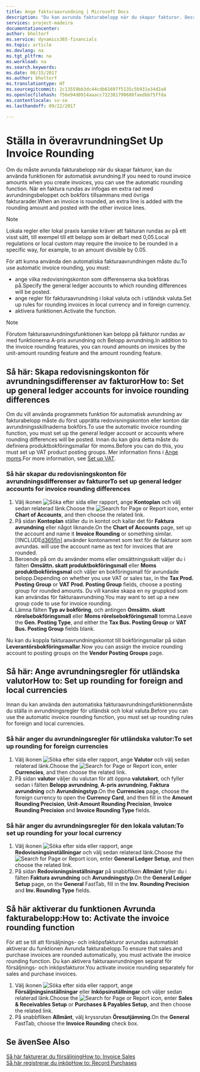 ```yaml
---
title: Ange fakturaavrundning | Microsoft Docs
description: "Du kan avrunda fakturabelopp när du skapar fakturor. Dessutom kan lokala regler eller lokal praxis kräva att fakturan rundas av på ett visst sätt, till exempel till ett belopp som är delbart med 0,05."
services: project-madeira
documentationcenter: 
author: bholtorf
ms.service: dynamics365-financials
ms.topic: article
ms.devlang: na
ms.tgt_pltfrm: na
ms.workload: na
ms.search.keywords: 
ms.date: 08/15/2017
ms.author: bholtorf
ms.translationtype: HT
ms.sourcegitcommit: 2c13559bb3dc44cdb61697f5135c5b931e34d2a8
ms.openlocfilehash: f56e94d0914aaacc722381790688faedbb75ffda
ms.contentlocale: sv-se
ms.lasthandoff: 09/22/2017

---
```

# <a name="set-up-invoice-rounding"></a><span data-ttu-id="76ac9-104">Ställa in överavrundning</span><span class="sxs-lookup"><span data-stu-id="76ac9-104">Set Up Invoice Rounding</span></span>
<span data-ttu-id="76ac9-105">Om du måste avrunda fakturabelopp när du skapar fakturor, kan du använda funktionen för automatisk avrundning.</span><span class="sxs-lookup"><span data-stu-id="76ac9-105">If you need to round invoice amounts when you create invoices, you can use the automatic rounding function.</span></span> <span data-ttu-id="76ac9-106">När en faktura rundas av infogas en extra rad med avrundningsbeloppet och bokförs tillsammans med övriga fakturarader.</span><span class="sxs-lookup"><span data-stu-id="76ac9-106">When an invoice is rounded, an extra line is added with the rounding amount and posted with the other invoice lines.</span></span>

> [!NOTE]  
>  <span data-ttu-id="76ac9-107">Lokala regler eller lokal praxis kanske kräver att fakturan rundas av på ett visst sätt, till exempel till ett belopp som är delbart med 0,05.</span><span class="sxs-lookup"><span data-stu-id="76ac9-107">Local regulations or local custom may require the invoice to be rounded in a specific way, for example, to an amount divisible by 0.05.</span></span>  
  
<span data-ttu-id="76ac9-108">För att kunna använda den automatiska fakturaavrundningen måste du:</span><span class="sxs-lookup"><span data-stu-id="76ac9-108">To use automatic invoice rounding, you must:</span></span>  
  
* <span data-ttu-id="76ac9-109">ange vilka redovisningskonton som differenserna ska bokföras på.</span><span class="sxs-lookup"><span data-stu-id="76ac9-109">Specify the general ledger accounts to which rounding differences will be posted.</span></span>  
* <span data-ttu-id="76ac9-110">ange regler för fakturaavrundning i lokal valuta och i utländsk valuta.</span><span class="sxs-lookup"><span data-stu-id="76ac9-110">Set up rules for rounding invoices in local currency and in foreign currency.</span></span>  
* <span data-ttu-id="76ac9-111">aktivera funktionen.</span><span class="sxs-lookup"><span data-stu-id="76ac9-111">Activate the function.</span></span>  
  
> [!NOTE]  
>  <span data-ttu-id="76ac9-112">Förutom fakturaavrundningsfunktionen kan belopp på fakturor rundas av med funktionerna A-pris avrundning och Belopp avrundning.</span><span class="sxs-lookup"><span data-stu-id="76ac9-112">In addition to the invoice rounding features, you can round amounts on invoices by the unit-amount rounding feature and the amount rounding feature.</span></span>  
 
## <a name="how-to-set-up-general-ledger-accounts-for-invoice-rounding-differences"></a><span data-ttu-id="76ac9-113">Så här: Skapa redovisningskonton för avrundningsdifferenser av fakturor</span><span class="sxs-lookup"><span data-stu-id="76ac9-113">How to: Set up general ledger accounts for invoice rounding differences</span></span>
<span data-ttu-id="76ac9-114">Om du vill använda programmets funktion för automatisk avrundning av fakturabelopp måste du först upprätta redovisningskonton eller konton där avrundningsskillnaderna bokförs.</span><span class="sxs-lookup"><span data-stu-id="76ac9-114">To use the automatic invoice rounding function, you must set up the general ledger account or accounts where rounding differences will be posted.</span></span> <span data-ttu-id="76ac9-115">Innan du kan göra detta måste du definiera produktbokföringsmallar för moms.</span><span class="sxs-lookup"><span data-stu-id="76ac9-115">Before you can do this, you must set up VAT product posting groups.</span></span> <span data-ttu-id="76ac9-116">Mer information finns i [Ange moms](finance-setup-vat.md).</span><span class="sxs-lookup"><span data-stu-id="76ac9-116">For more information, see [Set up VAT](finance-setup-vat.md).</span></span>  
  
### <a name="to-set-up-general-ledger-accounts-for-invoice-rounding-differences"></a><span data-ttu-id="76ac9-117">Så här skapar du redovisningskonton för avrundningsdifferenser av fakturor</span><span class="sxs-lookup"><span data-stu-id="76ac9-117">To set up general ledger accounts for invoice rounding differences</span></span>  
1. <span data-ttu-id="76ac9-118">Välj ikonen ![Söka efter sida eller rapport](media/ui-search/search_small.png "ikonen Söka efter sida eller rapport"), ange **Kontoplan** och välj sedan relaterad länk.</span><span class="sxs-lookup"><span data-stu-id="76ac9-118">Choose the ![Search for Page or Report](media/ui-search/search_small.png "Search for Page or Report icon") icon, enter **Chart of Accounts**, and then choose the related link.</span></span>  
2. <span data-ttu-id="76ac9-119">På sidan **Kontoplan** ställer du in kontot och kallar det för **Faktura avrundning** eller något liknande.</span><span class="sxs-lookup"><span data-stu-id="76ac9-119">On the **Chart of Accounts** page, set up the account and name it **Invoice Rounding** or something similar.</span></span> [!INCLUDE[d365fin](includes/d365fin_md.md)]<span data-ttu-id="76ac9-120"> använder kontonamnet som text för de fakturor som avrundas.</span><span class="sxs-lookup"><span data-stu-id="76ac9-120"> will use the account name as text for invoices that are rounded.</span></span>  
3. <span data-ttu-id="76ac9-121">Beroende på om du använder moms eller omsättningsskatt väljer du i fälten **Omsättn. skatt produktbokföringsmall** eller **Moms produktbokföringsmal** och väljer en bokföringsmall för avrundade belopp.</span><span class="sxs-lookup"><span data-stu-id="76ac9-121">Depending on whether you use VAT or sales tax, in the **Tax Prod. Posting Group** or **VAT Prod. Posting Group** fields, choose a posting group for rounded amounts.</span></span> <span data-ttu-id="76ac9-122">Du vill kanske skapa en ny gruppkod som kan användas för fakturaavrundning.</span><span class="sxs-lookup"><span data-stu-id="76ac9-122">You may want to set up a new group code to use for invoice rounding.</span></span>
4. <span data-ttu-id="76ac9-123">Lämna fälten **Typ av bokföring**, och antingen **Omsättn. skatt rörelsebokföringsmall** eller **Moms rörelsebokföringsmall** tomma.</span><span class="sxs-lookup"><span data-stu-id="76ac9-123">Leave the **Gen. Posting Type**, and either the **Tax Bus. Posting Group** or **VAT Bus. Posting Group** fields blank.</span></span> <!-- Why do we say to leave these blank, when there are a lot of other fields we also leave blank but don't mention? -->  
  
<span data-ttu-id="76ac9-124">Nu kan du koppla fakturaavrundningskontot till bokföringsmallar på sidan **Leverantörsbokföringsmallar**.</span><span class="sxs-lookup"><span data-stu-id="76ac9-124">Now you can assign the invoice rounding account to posting groups on the **Vendor Posting Groups** page.</span></span>  <!-- Why only the vendor posting groups? -->

## <a name="how-to-set-up-rounding-for-foreign-and-local-currencies"></a><span data-ttu-id="76ac9-125">Så här: Ange avrundningsregler för utländska valutor</span><span class="sxs-lookup"><span data-stu-id="76ac9-125">How to: Set up rounding for foreign and local currencies</span></span>
<span data-ttu-id="76ac9-126">Innan du kan använda den automatiska fakturaavrundningsfunktionenmåste du ställa in avrundningsregler för utländsk och lokal valuta.</span><span class="sxs-lookup"><span data-stu-id="76ac9-126">Before you can use the automatic invoice rounding function, you must set up rounding rules for foreign and local currencies.</span></span>

### <a name="to-set-up-rounding-for-foreign-currencies"></a><span data-ttu-id="76ac9-127">Så här anger du avrundningsregler för utländska valutor:</span><span class="sxs-lookup"><span data-stu-id="76ac9-127">To set up rounding for foreign currencies</span></span>  
1. <span data-ttu-id="76ac9-128">Välj ikonen ![Söka efter sida eller rapport](media/ui-search/search_small.png "ikonen Söka efter sida eller rapport"), ange **Valutor** och välj sedan relaterad länk.</span><span class="sxs-lookup"><span data-stu-id="76ac9-128">Choose the ![Search for Page or Report](media/ui-search/search_small.png "Search for Page or Report icon") icon, enter **Currencies**, and then choose the related link.</span></span>  
2. <span data-ttu-id="76ac9-129">På sidan **valutor** väljer du valutan för att öppna **valutakort**, och fyller sedan i fälten **Belopp avrundning**, **A-pris avrundning**, **Faktura avrundning** och **Avrundningstyp**.</span><span class="sxs-lookup"><span data-stu-id="76ac9-129">On the **Currencies** page, choose the foreign currency to open the **Currency Card**, and then fill in the **Amount Rounding Precision**, **Unit-Amount Rounding Precision**, **Invoice Rounding Precision** and **Invoice Rounding Type** fields.</span></span>
  
### <a name="to-set-up-rounding-for-your-local-currency"></a><span data-ttu-id="76ac9-130">Så här anger du avrundningsregler för den lokala valutan:</span><span class="sxs-lookup"><span data-stu-id="76ac9-130">To set up rounding for your local currency</span></span>
1. <span data-ttu-id="76ac9-131">Välj ikonen ![Söka efter sida eller rapport](media/ui-search/search_small.png "ikonen Söka efter sida eller rapport"), ange **Redovisningsinställningar** och välj sedan relaterad länk.</span><span class="sxs-lookup"><span data-stu-id="76ac9-131">Choose the ![Search for Page or Report](media/ui-search/search_small.png "Search for Page or Report icon") icon, enter **General Ledger Setup**, and then choose the related link.</span></span>  
2. <span data-ttu-id="76ac9-132">På sidan **Redovisningsinställningar** på snabbfliken **Allmänt** fyller du i fälten **Faktura avrundning** och **Avrundningstyp**.</span><span class="sxs-lookup"><span data-stu-id="76ac9-132">On the **General Ledger Setup** page, on the **General** FastTab, fill in the **Inv. Rounding Precision** and **Inv. Rounding Type** fields.</span></span>  

## <a name="how-to-activate-the-invoice-rounding-function"></a><span data-ttu-id="76ac9-133">Så här aktiverar du funktionen Avrunda fakturabelopp:</span><span class="sxs-lookup"><span data-stu-id="76ac9-133">How to: Activate the invoice rounding function</span></span>  
<span data-ttu-id="76ac9-134">För att se till att försäljnings- och inköpsfakturor avrundas automatiskt aktiverar du funktionen Avrunda fakturabelopp.</span><span class="sxs-lookup"><span data-stu-id="76ac9-134">To ensure that sales and purchase invoices are rounded automatically, you must activate the invoice rounding function.</span></span> <span data-ttu-id="76ac9-135">Du kan aktivera fakturaavrundningen separat för försäljnings- och inköpsfakturor.</span><span class="sxs-lookup"><span data-stu-id="76ac9-135">You activate invoice rounding separately for sales and purchase invoices.</span></span>

1. <span data-ttu-id="76ac9-136">Välj ikonen ![Söka efter sida eller rapport](media/ui-search/search_small.png "ikonen Söka efter sida eller rapport"), ange **Försäljningsinställningar** eller **Inköpsinställningar** och väljer sedan relaterad länk.</span><span class="sxs-lookup"><span data-stu-id="76ac9-136">Choose the ![Search for Page or Report](media/ui-search/search_small.png "Search for Page or Report icon") icon, enter **Sales & Receivables Setup** or **Purchases & Payables Setup**, and then choose the related link.</span></span>  
2. <span data-ttu-id="76ac9-137">På snabbfliken **Allmänt**, välj kryssrutan **Öresutjämning**.</span><span class="sxs-lookup"><span data-stu-id="76ac9-137">On the **General** FastTab, choose the **Invoice Rounding** check box.</span></span>  
  
## <a name="see-also"></a><span data-ttu-id="76ac9-138">Se även</span><span class="sxs-lookup"><span data-stu-id="76ac9-138">See Also</span></span>  
[<span data-ttu-id="76ac9-139">Så här fakturerar du försäljning</span><span class="sxs-lookup"><span data-stu-id="76ac9-139">How to: Invoice Sales</span></span>](sales-how-invoice-sales.md)  
[<span data-ttu-id="76ac9-140">Så här registrerar du inköp</span><span class="sxs-lookup"><span data-stu-id="76ac9-140">How to: Record Purchases</span></span>](purchasing-how-record-purchases.md)
